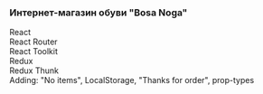 ### Интернет-магазин обуви "Bosa Noga"

React<br />
React Router<br />
React Toolkit<br />
Redux<br />
Redux Thunk<br />
Adding: "No items", LocalStorage, "Thanks for order", prop-types